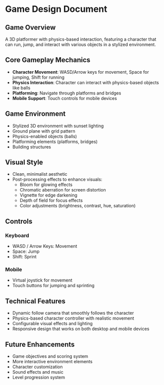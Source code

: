# Game Design Document

## Game Overview
A 3D platformer with physics-based interaction, featuring a character that can run, jump, and interact with various objects in a stylized environment.

## Core Gameplay Mechanics
- **Character Movement**: WASD/Arrow keys for movement, Space for jumping, Shift for running
- **Physics Interaction**: Character can interact with physics-based objects like balls
- **Platforming**: Navigate through platforms and bridges
- **Mobile Support**: Touch controls for mobile devices

## Game Environment
- Stylized 3D environment with sunset lighting
- Ground plane with grid pattern
- Physics-enabled objects (balls)
- Platforming elements (platforms, bridges)
- Building structures

## Visual Style
- Clean, minimalist aesthetic
- Post-processing effects to enhance visuals:
  - Bloom for glowing effects
  - Chromatic aberration for screen distortion
  - Vignette for edge darkening
  - Depth of field for focus effects
  - Color adjustments (brightness, contrast, hue, saturation)

## Controls
### Keyboard
- WASD / Arrow Keys: Movement
- Space: Jump
- Shift: Sprint

### Mobile
- Virtual joystick for movement
- Touch buttons for jumping and sprinting

## Technical Features
- Dynamic follow camera that smoothly follows the character
- Physics-based character controller with realistic movement
- Configurable visual effects and lighting
- Responsive design that works on both desktop and mobile devices

## Future Enhancements
- Game objectives and scoring system
- More interactive environment elements
- Character customization
- Sound effects and music
- Level progression system
